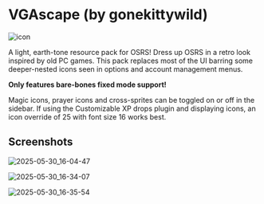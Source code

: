 # VGAscape (by gonekittywild)

![icon](https://github.com/user-attachments/assets/9229ebde-5031-4bf5-a424-d10e7b07607e)

A light, earth-tone resource pack for OSRS! Dress up OSRS in a retro look inspired by old PC games.
This pack replaces most of the UI barring some deeper-nested icons seen in options and account management menus.

**Only features bare-bones fixed mode support!**

Magic icons, prayer icons and cross-sprites can be toggled on or off in the sidebar.
If using the Customizable XP drops plugin and displaying icons, an icon override of 25 with font size 16 works best.

## Screenshots

![2025-05-30_16-04-47](https://github.com/user-attachments/assets/3007089b-5ea4-4384-8433-aebaff3d7330)

![2025-05-30_16-34-07](https://github.com/user-attachments/assets/df9b739a-9c91-4ab6-a26b-4c7a211b65da)

![2025-05-30_16-35-54](https://github.com/user-attachments/assets/5cb0ed54-3eed-4aad-a260-320d74e13bbc)
